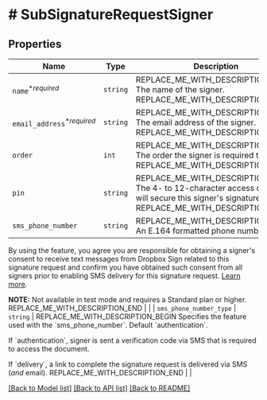 # # SubSignatureRequestSigner



## Properties

Name | Type | Description | Notes
------------ | ------------- | ------------- | -------------
| `name`<sup>*_required_</sup> | ```string``` | REPLACE_ME_WITH_DESCRIPTION_BEGIN The name of the signer. REPLACE_ME_WITH_DESCRIPTION_END |  |
| `email_address`<sup>*_required_</sup> | ```string``` | REPLACE_ME_WITH_DESCRIPTION_BEGIN The email address of the signer. REPLACE_ME_WITH_DESCRIPTION_END |  |
| `order` | ```int``` | REPLACE_ME_WITH_DESCRIPTION_BEGIN The order the signer is required to sign in. REPLACE_ME_WITH_DESCRIPTION_END |  |
| `pin` | ```string``` | REPLACE_ME_WITH_DESCRIPTION_BEGIN The 4- to 12-character access code that will secure this signer&#39;s signature page. REPLACE_ME_WITH_DESCRIPTION_END |  |
| `sms_phone_number` | ```string``` | REPLACE_ME_WITH_DESCRIPTION_BEGIN An E.164 formatted phone number.

By using the feature, you agree you are responsible for obtaining a signer&#39;s consent to receive text messages from Dropbox Sign related to this signature request and confirm you have obtained such consent from all signers prior to enabling SMS delivery for this signature request. [Learn more](https://faq.hellosign.com/hc/en-us/articles/15815316468877-Dropbox-Sign-SMS-tools-add-on).

**NOTE:** Not available in test mode and requires a Standard plan or higher. REPLACE_ME_WITH_DESCRIPTION_END |  |
| `sms_phone_number_type` | ```string``` | REPLACE_ME_WITH_DESCRIPTION_BEGIN Specifies the feature used with the &#x60;sms_phone_number&#x60;. Default &#x60;authentication&#x60;.

If &#x60;authentication&#x60;, signer is sent a verification code via SMS that is required to access the document.

If &#x60;delivery&#x60;, a link to complete the signature request is delivered via SMS (_and_ email). REPLACE_ME_WITH_DESCRIPTION_END |  |

[[Back to Model list]](../../README.md#models) [[Back to API list]](../../README.md#endpoints) [[Back to README]](../../README.md)
